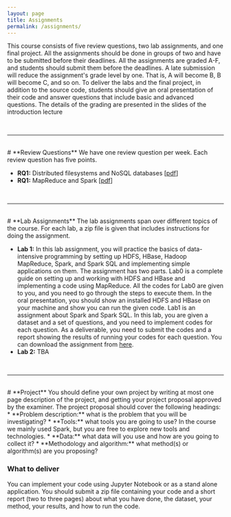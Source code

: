 ```yaml
---
layout: page
title: Assignments 
permalink: /assignments/
---
```

This course consists of five review questions, two lab assignments, and one final project. All the assignments should be done in groups of two and have to be submitted before their deadlines.
All the assignments are graded A-F, and students should submit them before the deadlines. A late submission will reduce the assignment's grade level by one. That is, A will become B, B will become C,
and so on. To deliver the labs and the final project, in addition to the source code, students should give an oral presentation of their code and answer questions that include basic and advanced questions.
The details of the grading are presented in the slides of the introduction lecture

<br>
<hr>
<br>
# **Review Questions**
We have one review question per week. Each review question has five points.

* **RQ1:** Distributed filesystems and NoSQL databases [[pdf](/assignments/review_questions1.pdf)]
* **RQ1:** MapReduce and Spark [[pdf](/assignments/review_questions2.pdf)]

<br>
<hr>
<br>
# **Lab Assignments**
The lab assignments span over different topics of the course. For each lab, a zip file is given that includes instructions for doing the assignment.

* **Lab 1:**
 In this lab assignment, you will practice the basics of data-intensive programming by setting up HDFS, HBase, Hadoop MapReduce, Spark, and Spark SQL and implementing simple applications on them.
The assignment has two parts. Lab0 is a complete guide on setting up and working with HDFS and HBase and implementing a code using MapReduce. All the codes for Lab0 are given to you, and you need to go
through the steps to execute them. In the oral presentation, you should show an installed HDFS and HBase on your machine and show you can run the given code. Lab1 is an assignment about Spark and Spark SQL. In this lab, you are given a dataset and a set of questions, and you need to implement codes for each question. As a deliverable, you need to submit the codes and a report showing the results of running your codes for
each question. You can download the assignment from [here](https://www.dropbox.com/s/h1iyaangmuqt3ms/lab1.zip?dl=0).
* **Lab 2:** TBA

<br>
<hr>
<br>
# **Project**
You should define your own project by writing at most one page description of the project, and getting your project proposal approved by the examiner. The project proposal should cover the following headings:
* **Problem description:** what is the problem that you will be investigating?
* **Tools:** what tools you are going to use? In the course we mainly used Spark, but you are free to explore new tools and technologies.
* **Data:** what data will you use and how are you going to collect it? 
* **Methodology and algorithm:** what method(s) or algorithm(s) are you proposing? 

### What to deliver
You can implement your code using Jupyter Notebook or as a stand alone application. You should submit a zip file containing your code and a short report (two to three pages) about what you have done, the dataset, your method, your results, and how to run the code.
